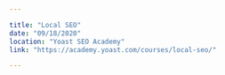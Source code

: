 ```yaml
---

title: "Local SEO"
date: "09/18/2020"
location: "Yoast SEO Academy"
link: "https://academy.yoast.com/courses/local-seo/"

---
```

